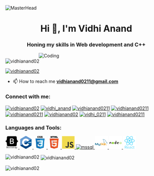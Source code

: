 ![MasterHead](https://user-images.githubusercontent.com/95478989/198955082-6e78ebb5-e1e4-49f9-8d32-6e5af3984dcd.gif)

<h1 align="center">Hi 👋, I'm Vidhi Anand</h1>
<h3 align="center">Honing my skills in Web development and C++</h3>
<img align="right" alt="Coding" width="400" src="https://www.lambdatest.com/resources/images/news24.gif">

<p align="left"> <img src="https://komarev.com/ghpvc/?username=vidhianand02&label=Profile%20views&color=0e75b6&style=flat" alt="vidhianand02" /> </p>

<p align="left"> <a href="https://twitter.com/vidhianand02" target="blank"><img src="https://img.shields.io/twitter/follow/vidhianand02?logo=twitter&style=for-the-badge" alt="vidhianand02" /></a> </p>

- 📫 How to reach me **vidhianand0211@gmail.com**

<h3 align="left">Connect with me:</h3>
<p align="left">
<a href="https://twitter.com/vidhianand02" target="blank"><img align="center" src="https://raw.githubusercontent.com/rahuldkjain/github-profile-readme-generator/master/src/images/icons/Social/twitter.svg" alt="vidhianand02" height="30" width="40" /></a>
<a href="https://linkedin.com/in/vidhi-anand-739518246/" target="blank"><img align="center" src="https://raw.githubusercontent.com/rahuldkjain/github-profile-readme-generator/master/src/images/icons/Social/linked-in-alt.svg" alt="vidhi_anand" height="30" width="40" /></a>
  <a href="https://www.codechef.com/users/vidhianand0211" target="blank"><img align="center" src="https://cdn.jsdelivr.net/npm/simple-icons@3.1.0/icons/codechef.svg" alt="vidhianand0211" height="30" width="40" /></a>
  <a href="https://www.leetcode.com/vidhianand0211" target="blank"><img align="center" src="https://raw.githubusercontent.com/rahuldkjain/github-profile-readme-generator/master/src/images/icons/Social/leet-code.svg" alt="vidhianand0211" height="30" width="40" /></a>
<a href="https://codesandbox.com/vidhianand0211" target="blank"><img align="center" src="https://raw.githubusercontent.com/rahuldkjain/github-profile-readme-generator/master/src/images/icons/Social/codesandbox.svg" alt="vidhianand0211" height="30" width="40" /></a>
<a href="https://kaggle.com/vidhianand02" target="blank"><img align="center" src="https://raw.githubusercontent.com/rahuldkjain/github-profile-readme-generator/master/src/images/icons/Social/kaggle.svg" alt="vidhianand02" height="30" width="40" /></a>
<a href="https://instagram.com/vidhi_0211" target="blank"><img align="center" src="https://raw.githubusercontent.com/rahuldkjain/github-profile-readme-generator/master/src/images/icons/Social/instagram.svg" alt="vidhi_0211" height="30" width="40" /></a>
<a href="https://www.hackerrank.com/vidhianand0211" target="blank"><img align="center" src="https://raw.githubusercontent.com/rahuldkjain/github-profile-readme-generator/master/src/images/icons/Social/hackerrank.svg" alt="vidhianand0211" height="30" width="40" /></a>
</p>

<h3 align="left">Languages and Tools:</h3>
<p align="left"> <a href="https://getbootstrap.com" target="_blank" rel="noreferrer"> <img src="https://raw.githubusercontent.com/devicons/devicon/master/icons/bootstrap/bootstrap-plain-wordmark.svg" alt="bootstrap" width="40" height="40"/> </a> <a href="https://www.w3schools.com/cpp/" target="_blank" rel="noreferrer"> <img src="https://raw.githubusercontent.com/devicons/devicon/master/icons/cplusplus/cplusplus-original.svg" alt="cplusplus" width="40" height="40"/> </a> <a href="https://www.w3schools.com/css/" target="_blank" rel="noreferrer"> <img src="https://raw.githubusercontent.com/devicons/devicon/master/icons/css3/css3-original-wordmark.svg" alt="css3" width="40" height="40"/> </a> <a href="https://www.w3.org/html/" target="_blank" rel="noreferrer"> <img src="https://raw.githubusercontent.com/devicons/devicon/master/icons/html5/html5-original-wordmark.svg" alt="html5" width="40" height="40"/> </a> <a href="https://developer.mozilla.org/en-US/docs/Web/JavaScript" target="_blank" rel="noreferrer"> <img src="https://raw.githubusercontent.com/devicons/devicon/master/icons/javascript/javascript-original.svg" alt="javascript" width="40" height="40"/> </a> <a href="https://www.microsoft.com/en-us/sql-server" target="_blank" rel="noreferrer"> <img src="https://www.svgrepo.com/show/303229/microsoft-sql-server-logo.svg" alt="mssql" width="40" height="40"/> </a> <a href="https://www.mysql.com/" target="_blank" rel="noreferrer"> <img src="https://raw.githubusercontent.com/devicons/devicon/master/icons/mysql/mysql-original-wordmark.svg" alt="mysql" width="40" height="40"/> </a> <a href="https://nodejs.org" target="_blank" rel="noreferrer"> <img src="https://raw.githubusercontent.com/devicons/devicon/master/icons/nodejs/nodejs-original-wordmark.svg" alt="nodejs" width="40" height="40"/> </a> <a href="https://reactjs.org/" target="_blank" rel="noreferrer"> <img src="https://raw.githubusercontent.com/devicons/devicon/master/icons/react/react-original-wordmark.svg" alt="react" width="40" height="40"/> </a> </p>

<p><img align="left" src="https://github-readme-stats.vercel.app/api/top-langs?username=vidhianand02&show_icons=true&locale=en&layout=compact" alt="vidhianand02" /></p>

<p>&nbsp;<img align="center" src="https://github-readme-stats.vercel.app/api?username=vidhianand02&show_icons=true&locale=en" alt="vidhianand02" /></p>

<p><img align="center" src="https://github-readme-streak-stats.herokuapp.com/?user=vidhianand02&" alt="vidhianand02" /></p>
